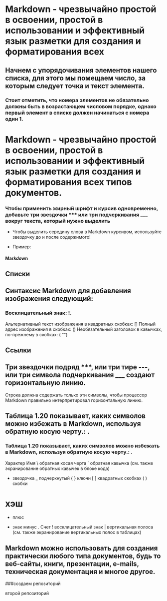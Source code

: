  # Markdown - чрезвычайно простой в освоении, простой в использовании и эффективный язык разметки для создания и форматирования всех 
  
 ## Начнем с упорядочивания элементов нашего списка, для этого мы помещаем число, за которым следует точка и текст элемента.

### Стоит отметить, что номера элементов не обязательно должны быть в возрастающем числовом порядке, однако первый элемент в списке должен начинаться с номера один 1.
 # Markdown - чрезвычайно простой в освоении, простой в использовании и эффективный язык разметки для создания и форматирования всех типов документов.

 ### Чтобы применить жирный шрифт и курсив одновременно, добавьте три звездочки *** или три подчеркивания ___ вокруг текста, который нужно выделить
 * Чтобы выделить середину слова в Markdown курсивом, используйте звездочку до и после содержимого!

* Пример:

#### Mar*kdo*wn
 ## Списки

 ## Синтаксис Markdown для добавления изображения следующий:
### Восклицательный знак: !.
Альтернативный текст изображения в квадратных скобках: []
Полный адрес изображения в скобках: ()
Необязательный заголовок в кавычках, по-прежнему в скобках: ( "")

 ## Ссылки
 
 ## Три звездочки подряд ***, или три тире ---, или три символа подчеркивания ___ создают горизонтальную линию.

Строка должна содержать только эти символы, чтобы процессор Markdown правильно интерпретировал горизонтальную линию.

 ## Таблица 1.20 показывает, каких символов можно избежать в Markdown, используя обратную косую черту.: \.

### Таблица 1.20 показывает, каких символов можно избежать в Markdown, используя обратную косую черту.: \.

Характер	Имя
\	обратная косая черта
`	обратная кавычка (см. также экранирование обратных кавычек в блоке кода)
*	звездочка
_	подчеркнутый
{ }	ключи
[ ]	квадратных скобках
( )	скобки
#	хэш
+	плюс
-	знак минус
.	Счет
!	восклицательный знак
|	вертикальная полоса (см. также экранирование вертикальных полос в таблицах)

 ## Markdown можно использовать для создания практически любого типа документов, будь то веб-сайты, книги, презентации, e-mails, техническая документация и многое другое.

 ###создаем репозиторий

  второй репозиторий

  